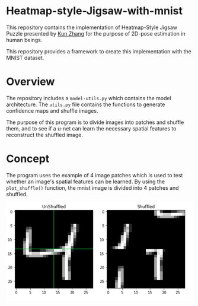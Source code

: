 # Heatmap-style-Jigsaw-with-mnist
This repository contains the implementation of Heatmap-Style Jigsaw Puzzle presented by [Kun Zhang](https://arxiv.org/abs/2012.07101) for the purpose of 2D-pose estimation in human beings.

This repository provides a framework to create this implementation with the MNIST dataset.

# Overview

The repository includes a ```model-utils.py``` which contains the model architecture. The ```utils.py``` file contains the functions to generate confidence maps and shuffle images. 

The purpose of this program is to divide images into patches and shuffle them, and to see if a u-net can learn the necessary spatial features to reconstruct the shuffled image.

# Concept

The program uses the example of 4 image patches which is used to test whether an image's spatial features can be learned. By using the ```plot_shuffle()``` function, the mnist image is divided into 4 patches and shuffled.

<p align ="center">
  <img src="./sample/shuffled.png">
</p>


